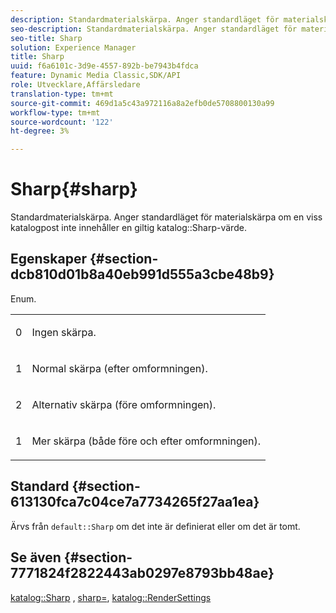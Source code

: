 ```yaml
---
description: Standardmaterialskärpa. Anger standardläget för materialskärpa om en viss katalogpost inte innehåller ett giltigt värde för katalogskärpa.
seo-description: Standardmaterialskärpa. Anger standardläget för materialskärpa om en viss katalogpost inte innehåller ett giltigt värde för katalogskärpa.
seo-title: Sharp
solution: Experience Manager
title: Sharp
uuid: f6a6101c-3d9e-4557-892b-be7943b4fdca
feature: Dynamic Media Classic,SDK/API
role: Utvecklare,Affärsledare
translation-type: tm+mt
source-git-commit: 469d1a5c43a972116a8a2efb0de5708800130a99
workflow-type: tm+mt
source-wordcount: '122'
ht-degree: 3%

---
```



# Sharp{#sharp}

Standardmaterialskärpa. Anger standardläget för materialskärpa om en viss katalogpost inte innehåller en giltig katalog::Sharp-värde.

## Egenskaper {#section-dcb810d01b8a40eb991d555a3cbe48b9}

Enum.

<table id="simpletable_2D94A380BC2D4FD1A7EDD45E6EAFD1FB"> 
 <tr class="strow"> 
  <td class="stentry"> <p>0 </p></td> 
  <td class="stentry"> <p>Ingen skärpa. </p></td> 
 </tr> 
 <tr class="strow"> 
  <td class="stentry"> <p>1 </p></td> 
  <td class="stentry"> <p>Normal skärpa (efter omformningen). </p></td> 
 </tr> 
 <tr class="strow"> 
  <td class="stentry"> <p>2 </p></td> 
  <td class="stentry"> <p>Alternativ skärpa (före omformningen). </p></td> 
 </tr> 
 <tr class="strow"> 
  <td class="stentry"> <p>1 </p></td> 
  <td class="stentry"> <p>Mer skärpa (både före och efter omformningen). </p> </td> 
 </tr> 
</table>

## Standard {#section-613130fca7c04ce7a7734265f27aa1ea}

Ärvs från `default::Sharp` om det inte är definierat eller om det är tomt.

## Se även {#section-7771824f2822443ab0297e8793bb48ae}

[katalog::Sharp](../../../../../ir-api/material-cat/image-rendering-api-ref/c-ir-material-catalog/c-ir-material-data-reference/r-ir-sharp-dataref.md#reference-f79a14bd52474dfd8495115d398a30d0) ,  [sharp=](../../../../../ir-api/http-protocol/image-rendering-api-ref/c-ir-http-protocol-ref/c-ir-http-protocol-command-reference/r-ir-http-sharp.md#reference-acdd87f6b5de4e3a85e5d3c03022a35a),  [katalog::RenderSettings](../../../../../ir-api/material-cat/image-rendering-api-ref/c-ir-material-catalog/c-ir-material-data-reference/r-ir-rendersettings-dataref.md#reference-9ce753ae4096455eadcc12ac064de711)

